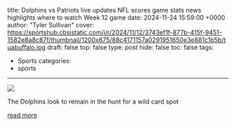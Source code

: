 title: Dolphins vs Patriots live updates NFL scores game stats news highlights where to watch Week 12 game
date: 2024-11-24 15:59:00 +0000
author: "Tyler Sullivan"
cover: https://sportshub.cbsistatic.com/i/r/2024/11/12/3743ef1f-877b-415f-9451-1582e8a8c87f/thumbnail/1200x675/88c4171157a0291951650e3e881c1b5b/tuabuffalo.jpg
draft: false
top: false
type: post
hide: false
toc: false
tags:
  - Sports
categories:
  - sports
---

![](https://sportshub.cbsistatic.com/i/r/2024/11/12/3743ef1f-877b-415f-9451-1582e8a8c87f/thumbnail/1200x675/88c4171157a0291951650e3e881c1b5b/tuabuffalo.jpg)

The Dolphins look to remain in the hunt for a wild card spot

[read more](https://www.cbssports.com/nfl/news/dolphins-vs-patriots-live-updates-nfl-scores-game-stats-news-highlights-where-to-watch-week-12-game/live/)
